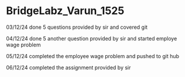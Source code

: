 # BridgeLabz_Varun_1525
03/12/24
done  5 questions provided by sir and covered git 


04/12/24 
done 5 another question provided by sir and started employe wage problem


05/12/24
completed the employee wage problem and pushed to git hub


06/12/24
completed the assignment provided by sir 
